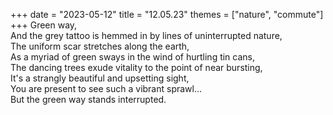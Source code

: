 +++
date = "2023-05-12"
title = "12.05.23"
themes = ["nature", "commute"]
+++
Green way,  
And the grey tattoo is hemmed in by lines of uninterrupted nature,  
The uniform scar stretches along the earth,  
As a myriad of green sways in the wind of hurtling tin cans,  
The dancing trees exude vitality to the point of near bursting,  
It's a strangly beautiful and upsetting sight,  
You are present to see such a vibrant sprawl...  
But the green way stands interrupted.
